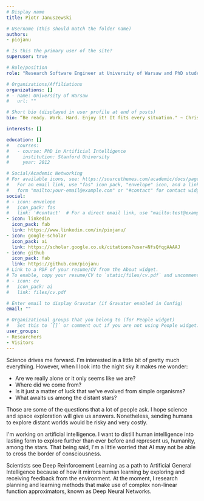 ```yaml
---
# Display name
title: Piotr Januszewski

# Username (this should match the folder name)
authors:
- piojanu

# Is this the primary user of the site?
superuser: true

# Role/position
role: "Research Software Engineer at University of Warsaw and PhD student at Gdansk University of Technology"

# Organizations/Affiliations
organizations: []
# - name: University of Warsaw
#   url: ""

# Short bio (displayed in user profile at end of posts)
bio: “Be ready. Work. Hard. Enjoy it! It fits every situation." ~ Chris Hadfield

interests: []

education: []
#   courses:
#   - course: PhD in Artificial Intelligence
#     institution: Stanford University
#     year: 2012

# Social/Academic Networking
# For available icons, see: https://sourcethemes.com/academic/docs/page-builder/#icons
#   For an email link, use "fas" icon pack, "envelope" icon, and a link in the
#   form "mailto:your-email@example.com" or "#contact" for contact widget.
social:
# - icon: envelope
#   icon_pack: fas
#   link: '#contact'  # For a direct email link, use "mailto:test@example.org".
- icon: linkedin
  icon_pack: fab
  link: https://www.linkedin.com/in/piojanu/
- icon: google-scholar
  icon_pack: ai
  link: https://scholar.google.co.uk/citations?user=NfsQfqgAAAAJ
- icon: github
  icon_pack: fab
  link: https://github.com/piojanu
# Link to a PDF of your resume/CV from the About widget.
# To enable, copy your resume/CV to `static/files/cv.pdf` and uncomment the lines below.
# - icon: cv
#   icon_pack: ai
#   link: files/cv.pdf

# Enter email to display Gravatar (if Gravatar enabled in Config)
email: ""

# Organizational groups that you belong to (for People widget)
#   Set this to `[]` or comment out if you are not using People widget.
user_groups:
- Researchers
- Visitors
---
```


Science drives me forward. I'm interested in a little bit of pretty much everything. However, when I look into the night sky it makes me wonder:

- Are we really alone or it only seems like we are?
- Where did we come from?
- Is it just a matter of luck that we've evolved from simple organisms?
- What awaits us among the distant stars?

Those are some of the questions that a lot of people ask. I hope science and space exploration will give us answers.
Nonetheless, sending humans to explore distant worlds would be risky and very costly.

I'm working on artificial intelligence. I want to distill human intelligence into lasting form to explore further than ever before and represent us, humanity, among the stars. That being said, I'm a little worried that AI may not be able to cross the border of consciousness.

Scientists see Deep Reinforcement Learning as a path to Artificial General Intelligence because of how it mirrors human learning by exploring and receiving feedback from the environment. At the moment, I research planning and learning methods that make use of complex non-linear function approximators, known as Deep Neural Networks.

